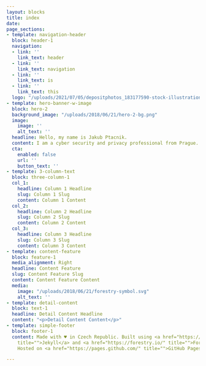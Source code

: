 ```yaml
---
layout: blocks
title: index
date: 
page_sections:
- template: navigation-header
  block: header-1
  navigation:
  - link: ''
    link_text: header
  - link: ''
    link_text: navigation
  - link: ''
    link_text: is
  - link: ''
    link_text: this
  logo: "/uploads/2021/07/05/depositphotos_183177590-stock-illustration-letters-logo-initial-logo-identity.jpg"
- template: hero-banner-w-image
  block: hero-2
  background_image: "/uploads/2018/06/21/hero-2-bg.png"
  image:
    image: ''
    alt_text: ''
  headline: Hello, my name is Jakub Ptacnik.
  content: I am a cyber security and privacy professional from Prague.
  cta:
    enabled: false
    url: ''
    button_text: ''
- template: 3-column-text
  block: three-column-1
  col_1:
    headline: Column 1 Headline
    slug: Column 1 Slug
    content: Column 1 Content
  col_2:
    headline: Column 2 Headline
    slug: Column 2 Slug
    content: Column 2 Content
  col_3:
    headline: Column 3 Headline
    slug: Column 3 Slug
    content: Column 3 Content
- template: content-feature
  block: feature-1
  media_alignment: Right
  headline: Content Feature
  slug: Content Feature Slug
  content: Content Feature Content
  media:
    image: "/uploads/2018/06/21/forestry-symbol.svg"
    alt_text: ''
- template: detail-content
  block: text-1
  headline: Detail Content Headline
  content: "<p>Detail Content Content</p>"
- template: simple-footer
  block: footer-1
  content: Made with ♥ in Czech Republic. Built using <a href="https://jekyllrb.com/"
    title="">Jekyll</a> and <a href="https://forestry.io/" title="">Forestry uBuild.</a>
    Hosted on <a href="https://pages.github.com/" title="">GitHub Pages</a>.

---
```

